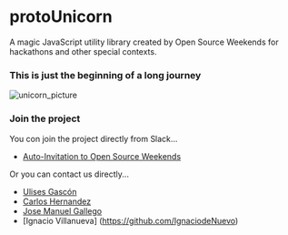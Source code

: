 # protoUnicorn

A magic JavaScript utility library created by Open Source Weekends for hackathons and other special contexts.

### This is just the beginning of a long journey

![unicorn_picture](https://s-media-cache-ak0.pinimg.com/736x/0e/3d/f6/0e3df60cabeec611be2872b82db57458.jpg)

### Join the project

You con join the project directly from Slack...

- [Auto-Invitation to Open Source Weekends](invitations-osweekends.herokuapp.com)

Or you can contact us directly...

- [Ulises Gascón](https://github.com/ulisesGascon)
- [Carlos Hernandez](https://github.com/codingcarlos)
- [Jose Manuel Gallego](https://github.com/Josheriff)
- [Ignacio Villanueva] (https://github.com/IgnaciodeNuevo)